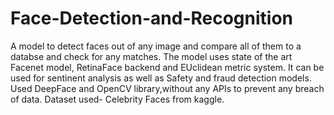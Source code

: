 # Face-Detection-and-Recognition
A model to detect faces out of any image and compare all of them to a databse and check for any matches. The model uses state of the art Facenet model, RetinaFace backend and EUclidean metric system. It can be used for sentinent analysis as well as Safety and fraud detection models. Used DeepFace and OpenCV library,without any APIs to prevent any breach of data. Dataset used- Celebrity Faces from kaggle.
